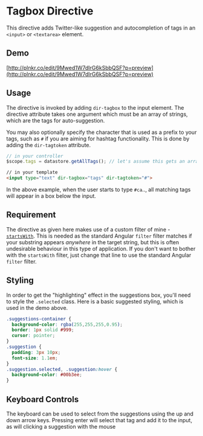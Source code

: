 # Tagbox Directive

This directive adds Twitter-like suggestion and autocompletion of tags in an `<input>` or `<textarea>` element.

## Demo

[http://plnkr.co/edit/9Mwed1W7dIrG6kSbbQSF?p=preview](http://plnkr.co/edit/9Mwed1W7dIrG6kSbbQSF?p=preview)

## Usage

The directive is invoked by adding `dir-tagbox` to the input element. The directive attribute takes one argument which must be an array of strings, which are the tags for auto-suggestion.

You may also optionally specify the character that is used as a prefix to your tags, such as `#` if you are aiming for hashtag functionality. This is done by adding the `dir-tagtoken` attribute.

```JavaScript
// in your controller
$scope.tags = datastore.getAllTags(); // let's assume this gets an array or all possible tags from the server.
```
```html
// in your template
<input type="text" dir-tagbox="tags" dir-tagtoken="#">
```

In the above example, when the user starts to type `#ca`.., all matching tags will appear in a box below the input.

## Requirement

The directive as given here makes use of a custom filter of mine - [`startsWith`](https://github.com/michaelbromley/angularUtils/tree/master/src/filters/startsWith). This is needed as the standard Angular `filter` filter matches if your substring appears *anywhere* in the target string, but this is
often undesirable behaviour in this type of application. If you don't want to bother with the `startsWith` filter, just change that line to use the standard Angular `filter` filter.

## Styling

In order to get the "highlighting" effect in the suggestions box, you'll need to style the `.selected` class. Here is a basic suggested styling, which is used in the demo above.

```css
.suggestions-container {
  background-color: rgba(255,255,255,0.95);
  border: 1px solid #999;
  cursor: pointer;
}
.suggestion {
  padding: 3px 10px;
  font-size: 1.1em;
}
.suggestion.selected, .suggestion:hover {
  background-color: #00b3ee;
}
```

## Keyboard Controls
The keyboard can be used to select from the suggestions using the up and down arrow keys. Pressing enter will select that tag and add it to the input, as will clicking a suggestion with the mouse